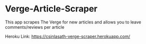 # Verge-Article-Scraper
This app scrapes The Verge for new articles and allows you to leave comments/reviews per article

Heroku Link:
https://csinlasath-verge-scraper.herokuapp.com/
